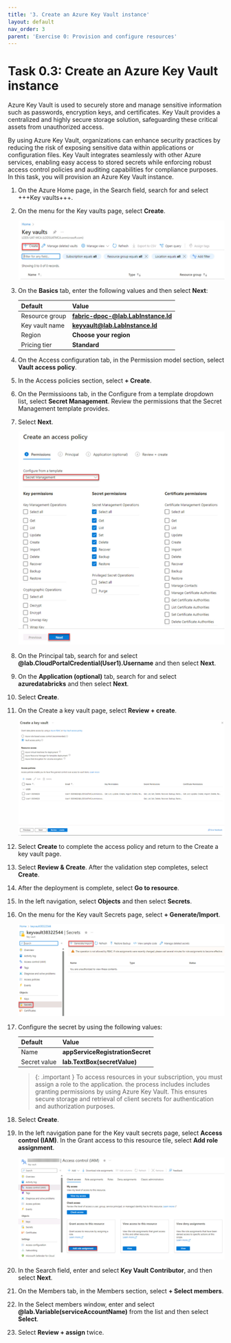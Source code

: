 ```yaml
---
title: '3. Create an Azure Key Vault instance'
layout: default
nav_order: 3
parent: 'Exercise 0: Provision and configure resources'
---
```


# Task 0.3: Create an Azure Key Vault instance

  Azure Key Vault is used to securely store and manage sensitive information such as passwords, encryption keys, and certificates. Key Vault provides a centralized and highly secure storage solution, safeguarding these critical assets from unauthorized access. 

  By using Azure Key Vault, organizations can enhance security practices by reducing the risk of exposing sensitive data within applications or configuration files. Key Vault integrates seamlessly with other Azure services, enabling easy access to stored secrets while enforcing robust access control policies and auditing capabilities for compliance purposes.
  In this task, you will provision an Azure Key Vault instance.


1. On the Azure Home page, in the Search field, search for and select +++Key vaults+++.

1. On the menu for the Key vaults page, select **Create**.

    ![keyvaults.jpg](../media/instructions254096/keyvaults.jpg)

1. On the **Basics** tab, enter the following values and then select **Next**:

    | Default | Value |
    |:---------|:---------|
    | Resource group   | **fabric-dpoc-@lab.LabInstance.Id**   |
    | Key vault name   | **keyvault@lab.LabInstance.Id**   |
    | Region   | **Choose your region**   |
    | Pricing tier   | **Standard**   |

1. On the Access configuration tab, in the Permission model section, select **Vault access policy**. 

1. In the Access policies section, select **+ Create**.

1. On the Permissioons tab, in the Configure from a template dropdown list, select **Secret Management**. Review the permissions that the Secret Management template provides.

1. Select **Next**.

    ![createpolicy.jpg](../media/instructions254096/createpolicy.jpg)

1. On the Principal tab, search for and select **@lab.CloudPortalCredential(User1).Username** and then select **Next**.

1. On the **Application (optional)** tab, search for and select **azuredatabricks** and then select **Next**.

1. Select **Create**.

1. On the Create a key vault page, select **Review + create**.

    ![createkeyvault.jpg](../media/instructions254096/createkeyvault.jpg)

1. Select **Create** to complete the access policy and return to the Create a key vault page.

1. Select **Review & Create**. After the validation step completes, select **Create**.
 
1. After the deployment is complete, select **Go to resource**.

1. In the left navigation, select **Objects** and then select **Secrets**.

1. On the menu for the Key vault Secrets page, select **+ Generate/Import**.

    ![keyvaultimport.jpg](../media/instructions254096/keyvaultimport.jpg)

1. Configure the secret by using the following values:

    | Default | Value |
    |:---------|:---------|
    | Name   |  **appServiceRegistrationSecret**   |
    | Secret value   |  **lab.TextBox(secretValue)**   |

    >{: .important } To access resources in your subscription, you must assign a role to the application. the process includes includes granting permissions by using Azure Key Vault. This ensures secure storage and retrieval of client secrets for authentication and authorization purposes.

1. Select **Create**.

1. In the left navigation pane for the Key vault secrets page, select **Access control (IAM)**. In the Grant access to this resource tile, select **Add role assignment**.

    ![addRoleassign.jpg](../media/instructions254096/addRoleassign.jpg)

1. In the Search field, enter and select **Key Vault Contributor**, and then select **Next**.

1. On the Members tab, in the Members section, select **+ Select members**.

1. In the Select members window, enter and select **@lab.Variable(serviceAccountName)** from the list and then select **Select**.

1. Select **Review + assign** twice.

